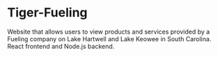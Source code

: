 # Tiger-Fueling

Website that allows users to view products and services provided by a Fueling company on Lake Hartwell and Lake Keowee in South Carolina.
React frontend and Node.js backend. 
